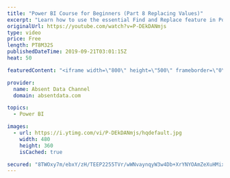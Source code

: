 ```yaml
---
title: "Power BI Course for Beginners (Part 8 Replacing Values)"
excerpt: "Learn how to use the essential Find and Replace feature in Power BI."
originalUrl: https://youtube.com/watch?v=P-DEkDANmjs
type: video
price: Free
length: PT8M32S
publishedDateTime: 2019-09-21T03:01:15Z
heat: 50

featuredContent: "<iframe width=\"800\" height=\"500\" frameborder=\"0\" src=\"https://www.youtube.com/embed/P-DEkDANmjs\" allow=\"accelerometer; autoplay; encrypted-media; gyroscope; picture-in-picture\" allowfullscreen></iframe>"

provider:
  name: Absent Data Channel
  domain: absentdata.com

topics:
  - Power BI

images:
  - url: https://i.ytimg.com/vi/P-DEkDANmjs/hqdefault.jpg
    width: 480
    height: 360
    isCached: true

secured: "8TWOxy7m/ebxY/zH/TEEP2255TVr/wWNvaynqyW3w4Db+XrYNYOAmZeXuHMixFUvD1/1F536BfGOENmb14oinfgno8Kudfche9aEI/2aa9HP4yEzVGZ9Nu3hV0SlzCjUmKICMyzZVBwKmJKOJ0lo1f0mJd6ASOpS6vhiC7+hD4T8kUOaYuqiYdXmH+aV5CfCBPhhxEynRxd4TwZ1r+PL7rJvqzp6/T6Mhye1EqvtCvT0sxmfDtmPvVDLM2FMIL032qryfokwDb9aPHhXGxL3xUuMQH0LCJXcVvkpuepJDINKcV20lvCG/ikMbEs0BmBWxfQw7FGip3T6+xojCS1UwoC4ywTAL+13q+ZJUdfZic5c+5CQQXVw1fwOp1lnAlhKiFfEhKmv9zSExLGvw7GU1hKXjU14Z/KrXvEvFL4dnAc=;USdYQlLZ39VDBriXdSCVPQ=="
---
```


